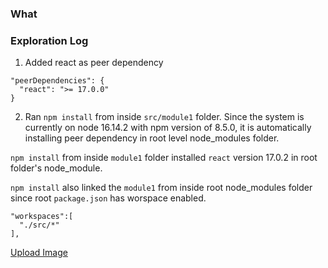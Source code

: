 ### What

### Exploration Log
1. Added react as peer dependency
```
"peerDependencies": {
  "react": ">= 17.0.0"
}
```
2. Ran `npm install` from inside `src/module1` folder. Since the system is currently on node 16.14.2 with npm version of 8.5.0, it is automatically installing peer dependency in root level node_modules folder. 

`npm install` from inside `module1` folder installed `react` version 17.0.2 in root folder's node_module.

`npm install` also linked the `module1` from inside root node_modules folder since root `package.json` has worspace enabled.
```
"workspaces":[
  "./src/*"
],
```
[Upload Image]()


